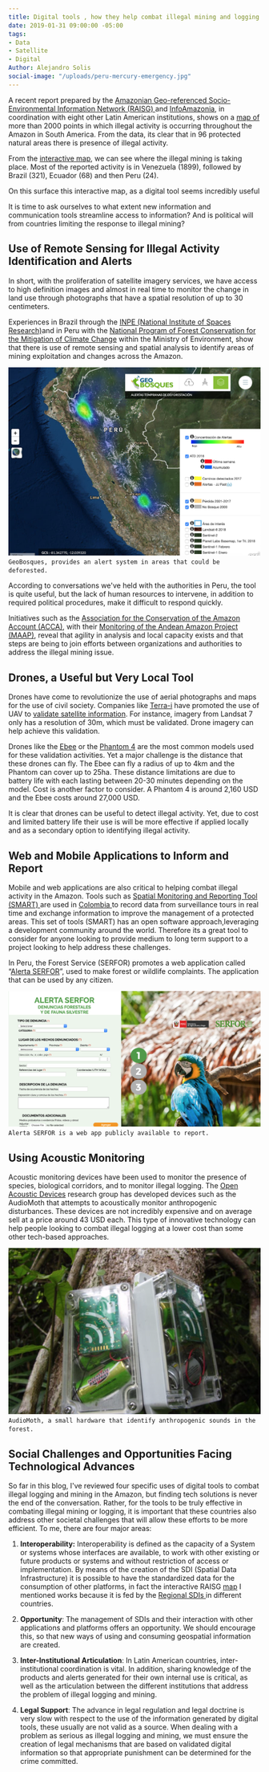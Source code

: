 ```yaml
---
title: Digital tools , how they help combat illegal mining and logging in the Amazon
date: 2019-01-31 09:00:00 -05:00
tags:
- Data
- Satellite
- Digital
Author: Alejandro Solis
social-image: "/uploads/peru-mercury-emergency.jpg"
---
```


A recent report prepared by the [Amazonian Geo-referenced Socio-Environmental Information Network (RAISG) ](https://www.amazoniasocioambiental.org/es/)and [InfoAmazonia](https://infoamazonia.org/es/), in coordination with eight other Latin American institutions, shows on a [map of](https://mineria.amazoniasocioambiental.org/) more than 2000 points in which illegal activity is occurring throughout the Amazon in South America. From the data, its clear that in 96 protected natural areas there is presence of illegal activity.

From the [interactive map](https://mineria.amazoniasocioambiental.org/), we can see where the illegal mining is taking place. Most of the reported activity is in Venezuela (1899), followed by Brazil (321), Ecuador (68) and then Peru (24).

On this surface this interactive map, as a digital tool seems incredibly useful

It is time to ask ourselves to what extent new information and communication tools streamline access to information? And is political will from countries limiting the response to illegal mining?

## Use of Remote Sensing for Illegal Activity Identification and Alerts

In short, with the proliferation of satellite imagery services, we have access to high definition images and almost in real time to monitor the change in land use through photographs that have a spatial resolution of up to 30 centimeters.

Experiences in Brazil through the [INPE (National Institute of Spaces Research)](http://www.obt.inpe.br/OBT/assuntos/programas/amazonia/prodes)and in Peru with the [National Program of Forest Conservation for the Mitigation of Climate Change](http://geobosques.minam.gob.pe/geobosque/view/index.php) within the Ministry of Environment, show that there is use of remote sensing and spatial analysis to identify areas of mining exploitation and changes across the Amazon.

![Screen Shot 2019-01-28 at 9.57.06 AM.png](/uploads/Screen%20Shot%202019-01-28%20at%209.57.06%20AM.png)`GeoBosques, provides an alert system in areas that could be deforested.`

According to conversations we've held with the authorities in Peru, the tool is quite useful,  but the lack of human resources to intervene, in addition to required political procedures, make it difficult to respond quickly.

Initiatives such as the [Association for the Conservation of the Amazon Account (ACCA)](http://www.acca.org.pe), with their [Monitoring of the Andean Amazon Project (MAAP)](https://maaproject.org/es/), reveal that agility in analysis and local capacity exists and that steps are being to join efforts between organizations and authorities to address the illegal mining issue.

## Drones, a Useful but Very Local Tool

Drones have come to revolutionize the use of aerial photographs and maps for the use of civil society. Companies like [Terra-i](http://www.terra-i.org/terra-i.html) have promoted the use of UAV to [validate satellite information](https://amazonlandscapes.org/drone-monitoring-of-land-cover-changes-detected-by-terra-i-in-yurimaguas-peru/). For instance, imagery from Landsat 7 only has a resolution of 30m, which must be validated. Drone imagery can help achieve this validation.

Drones like the [Ebee](https://www.sensefly.com/drone/ebee-mapping-drone/) or the [Phantom 4](https://www.dji.pe/producto/phantom-4-pro/?gclid=Cj0KCQiAkMDiBRDNARIsACKP1FFNnhxDKS0LPG-QFSEcTipATuFx4CSg38WpMumQJv-2cjg_Vke0-9IaAo7REALw_wcB) are the most common models used for these validation activities. Yet a major challenge is the distance that these drones can fly. The Ebee can fly a radius of up to 4km and the Phantom can cover up to 25ha. These distance limitations are due to battery life with each lasting between 20-30 minutes depending on the model.  Cost is another factor to consider. A Phantom 4 is around 2,160 USD and the Ebee costs around 27,000 USD.

It is clear that drones can be useful to detect illegal activity. Yet, due to cost and limited battery life their use is will be more effective if applied locally and as a secondary option to identifying illegal activity.

## Web and Mobile Applications to Inform and Report

Mobile and web applications are also critical to helping combat illegal activity in the Amazon. Tools such as [Spatial Monitoring and Reporting Tool (SMART) ](http://smartconservationtools.org/)are used in [Colombia ](https://colombia.wcs.org/es-es/WCS-Colombia/Noticias/articleType/ArticleView/articleId/11116/Entrenamiento-en-la-herramienta-SMART.aspx)to record data from surveillance tours in real time and exchange information to improve the management of a protected areas. This set of tools (SMART) has an open software approach,leveraging a development community around the world. Therefore its a great tool to consider for anyone looking to provide medium to long term support to a project looking to help address these challenges.

In Peru, the Forest Service (SERFOR) promotes a web application called “[Alerta SERFOR](http://appweb.serfor.gob.pe/denunciasserfor/)”, used to make forest or wildlife complaints. The application that can be used by any citizen.

![Screen Shot 2019-01-28 at 9.25.04 PM.png](/uploads/Screen%20Shot%202019-01-28%20at%209.25.04%20PM.png) `Alerta SERFOR is a web app publicly available to report.`

## Using Acoustic Monitoring

Acoustic monitoring devices have been used to monitor the presence of species, biological corridors, and to monitor illegal logging. The [Open Acoustic Devices](https://www.openacousticdevices.info) research group has developed devices such as the AudioMoth that attempts to acoustically monitor anthropogenic disturbances. These devices are not incredibly expensive and on average sell at a price around 43 USD each. This type of innovative technology can help people looking to combat illegal logging at a lower cost than some other tech-based approaches.

![Screen Shot 2019-01-28 at 9.17.08 PM.png](/uploads/Screen%20Shot%202019-01-28%20at%209.17.08%20PM.png)`AudioMoth, a small hardware that identify anthropogenic sounds in the forest.`

## Social Challenges and Opportunities Facing Technological Advances

So far in this blog, I've reviewed four specific uses of digital tools to combat illegal logging and mining in the Amazon, but finding tech solutions is never the end of the conversation. Rather, for the tools to be truly effective in combating illegal mining or logging, it is important that these countries also address other societal challenges that will allow these efforts to be more efficient. To me, there are four major areas:

1. **Interoperability:** Interoperability is defined as the capacity of a System or systems whose interfaces are available, to work with other existing or future products or systems and without restriction of access or implementation. By means of the creation of the SDI (Spatial Data Infrastructure) it is possible to have the standardized data for the consumption of other platforms, in fact the interactive RAISG [map](https://mineria.amazoniasocioambiental.org/) I mentioned works because it is fed by the [Regional SDIs ](https://mineria.amazoniasocioambiental.org/sobre/)in different countries.

2. **Opportunity**: The management of SDIs and their interaction with other applications and platforms offers an opportunity. We should encourage this, so that new ways of using and consuming geospatial information are created.

3. **Inter-Institutional Articulation**: In Latin American countries, inter-institutional coordination is vital. In addition, sharing knowledge of the products and alerts generated for their own internal use is critical, as well as the articulation between the different institutions that address the problem of illegal logging and mining.

4. **Legal Support**: The advance in legal regulation and legal doctrine is very slow with respect to the use of the information generated by digital tools, these usually are not valid as a source. When dealing with a problem as serious as illegal logging and mining, we must ensure the creation of legal mechanisms that are based on validated digital information so that appropriate punishment can be determined for the crime committed.